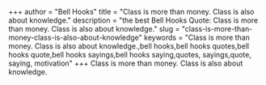 +++
author = "Bell Hooks"
title = "Class is more than money. Class is also about knowledge."
description = "the best Bell Hooks Quote: Class is more than money. Class is also about knowledge."
slug = "class-is-more-than-money-class-is-also-about-knowledge"
keywords = "Class is more than money. Class is also about knowledge.,bell hooks,bell hooks quotes,bell hooks quote,bell hooks sayings,bell hooks saying,quotes, sayings,quote, saying, motivation"
+++
Class is more than money. Class is also about knowledge.
